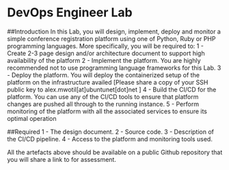 # DevOps Engineer Lab
##Introduction
In this Lab, you will design, implement, deploy and monitor a simple conference registration platform using one of Python, Ruby or PHP programming languages. More specifically, you will be required to:
1 - Create 2-3 page design and/or architecture document to support high availability of the platform
2 - Implement the platform. You are highly recommended not to use programming language frameworks for this Lab.
3 - Deploy the platform. You will deploy the containerized setup of the platform on the infrastructure availed [Please share a copy of your SSH public key to alex.mwotil[at]ubuntunet[dot]net ]
4 - Build the CI/CD for the platform. You can use any of the CI/CD tools to ensure that platform changes are pushed all through to the running instance.
5 - Perform monitoring of the platform with all the associated services to ensure its optimal operation

##Required
1 - The design document.
2 - Source code.
3 - Description of the CI/CD pipeline.
4 - Access to the platform and monitoring tools used.

All the artefacts above should be available on a public Github repository that you will share a link to for assessment.
